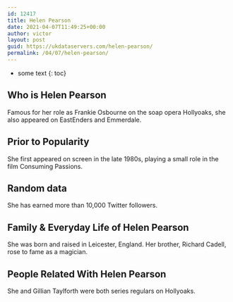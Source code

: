 ```yaml
---
id: 12417
title: Helen Pearson
date: 2021-04-07T11:49:25+00:00
author: victor
layout: post
guid: https://ukdataservers.com/helen-pearson/
permalink: /04/07/helen-pearson/
---
```


* some text
{: toc}


## Who is Helen Pearson



Famous for her role as Frankie Osbourne on the soap opera Hollyoaks, she also appeared on EastEnders and Emmerdale. 

                
                
                
## Prior to Popularity



She first appeared on screen in the late 1980s, playing a small role in the film Consuming Passions. 

                
                
                
## Random data



She has earned more than 10,000 Twitter followers. 

                
                
                
## Family & Everyday Life of Helen Pearson



She was born and raised in Leicester, England. Her brother, Richard Cadell, rose to fame as a magician. 

                
                
                
## People Related With Helen Pearson



She and Gillian Taylforth were both series regulars on Hollyoaks. 

                
              
            
          
          
          